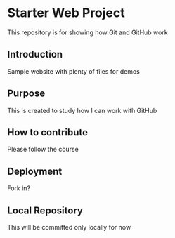 # Starter Web Project

This repository is for showing how Git and GitHub work

## Introduction

Sample website with plenty of files for demos

## Purpose

This is created to study how I can work with GitHub

## How to contribute

Please follow the course

## Deployment

Fork in?

## Local Repository

This will be committed only locally for now